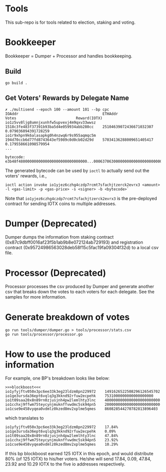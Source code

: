 # Tools
This sub-repo is for tools related to election, staking and voting.

# Bookkeeper
Bookkeeper = Dumper + Processor and handles bookkeeping.

## Build
```
go build .
```

## Get Voters' Rewards by Delegate Name 
```
✗ ./multisend --epoch 100 --amount 101 --bp cpc
IOAddr                                   	ETHAddr                                 	Votes                           Reward(IOTX)
io1z5vv8ljg8umnjxunhfw5upvexj4m9qxv33wwsz	1518c3fe483f37391b93ba5d4e059934abb280cc	25104639072436671032307         0.079036094391728259
io1r9xhpn9k6alasapkg0h4nzwq6r9s955aqmqc5m	194d70ccb6d77fd8743643ef5989c0d0cb02d29d	57034136288009651405417         0.179558661098579954
...

bytecode: e3b48f4800000000000000000000000000000...0006370630000000000000000000000000000000000000000
```

The generated bytecode can be used by `ioctl` to actually send out the voters' rewards, i.e.,
```
ioctl action invoke io1yjez6czhg4czdp7rcmt7sfachjtzerck2evrx3 <amount> -l <gas-limit> -p <gas-price> -s <signer> -b <bytecode>`
```

Note that `io1yjez6czhg4czdp7rcmt7sfachjtzerck2evrx3` is the pre-deployed contract for sending IOTX coins to multiple addresses.

# Dumper (Deprecated)
Dumper dumps the information from staking contract (0x87c9dbff0016af23f5b1ab9b8e072124ab729193) and registration contract (0x95724986563028deb58f15c5fac19fa09304f32d) to a local csv file.

# Processor (Deprecated)
Processor processes the csv produced by Dumper and generate another csv that breaks down the votes to each voters for each delegate. See the samples for more information.

# Generate breakdown of votes
```
go run tools/dumper/dumper.go > tools/processor/stats.csv
go run tools/processor/processor.go
```
# How to use the produced information

For example, one BP's breakdown looks like below:
```
>>>blockboost<<<
io1yfyjftv050x3pc6ee33k3eg23ldzm8pn229972    1491626522508296126545702
io1ge3ursda36ept6vqlq3g3kknd92rfuw2ecpehk    7531000000000000000000
io1t09saa20x8n89rn0zjusjnh4pw2lemlhty3lnc    4000000000000000000000000
io1cchxj9ffwm75teycynjmuknffvwdmc5sk94pn5    2000000000000000000000000
io1cse9e458vyqea0vdmlz0kzed8mv2xplme5qmes    860828544270782813896403
```
which translates to
```
io1yfyjftv050x3pc6ee33k3eg23ldzm8pn229972    17.84%
io1ge3ursda36ept6vqlq3g3kknd92rfuw2ecpehk    0.09%
io1t09saa20x8n89rn0zjusjnh4pw2lemlhty3lnc    47.84%
io1cchxj9ffwm75teycynjmuknffvwdmc5sk94pn5    23.92%
io1cse9e458vyqea0vdmlz0kzed8mv2xplme5qmes    10.29%
```

If this bp blockboost earned 125 IOTX in this epoch, and would distribute 80% (of 125 IOTX) to his/her voters. He/she will send 17.84, 0.09, 47.84, 23.92 and 10.29 IOTX to the five io addresses respectively.
